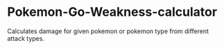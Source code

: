 # Pokemon-Go-Weakness-calculator
Calculates damage for given pokemon or pokemon type from different attack types.
